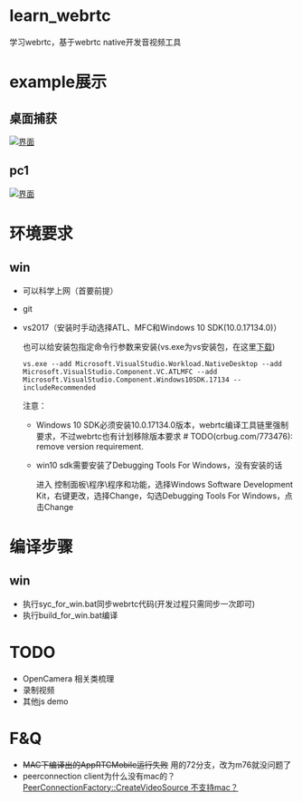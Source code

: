 [DesktopCapturer-image]: https://raw.githubusercontent.com/barry-ran/learn_webrtc/master/examples/DesktopCapturer/screenshot/main.png

[pc1-image]: https://raw.githubusercontent.com/barry-ran/learn_webrtc/master/examples/peerconnection/pc1/screenshot/main.jpg

# learn_webrtc
学习webrtc，基于webrtc native开发音视频工具

# example展示
## 桌面捕获
[![界面][DesktopCapturer-image]](https://github.com/barry-ran/learn_webrtc/tree/master/examples/DesktopCapturer)

## pc1
[![界面][pc1-image]](https://github.com/barry-ran/learn_webrtc/tree/master/examples/peerconnection/pc1)

# 环境要求
## win
- 可以科学上网（首要前提）
- git
- vs2017（安装时手动选择ATL、MFC和Windows 10 SDK(10.0.17134.0)）

    也可以给安装包指定命令行参数来安装(vs.exe为vs安装包，在这里[下载](https://visualstudio.microsoft.com/zh-hans/downloads/))
    ```
    vs.exe --add Microsoft.VisualStudio.Workload.NativeDesktop --add Microsoft.VisualStudio.Component.VC.ATLMFC --add Microsoft.VisualStudio.Component.Windows10SDK.17134 --includeRecommended

    ```

    注意：
    - Windows 10 SDK必须安装10.0.17134.0版本，webrtc编译工具链里强制要求，不过webrtc也有计划移除版本要求 # TODO(crbug.com/773476): remove version requirement.
    - win10 sdk需要安装了Debugging Tools For Windows，没有安装的话

        进入 控制面板\程序\程序和功能，选择Windows Software Development Kit，右键更改，选择Change，勾选Debugging Tools For Windows，点击Change    

# 编译步骤
## win
- 执行syc_for_win.bat同步webrtc代码(开发过程只需同步一次即可)
- 执行build_for_win.bat编译

# TODO
- OpenCamera 相关类梳理
- 录制视频
- 其他js demo

# F&Q
- ~~MAC下编译出的AppRTCMobile运行失败~~ 用的72分支，改为m76就没问题了
- peerconnection client为什么没有mac的？[PeerConnectionFactory::CreateVideoSource 不支持mac？](https://groups.google.com/forum/#!searchin/discuss-webrtc/mac$20peerconnection%7Csort:date/discuss-webrtc/ebLVdsXdU-g/Ot-80bZQAgAJ)
